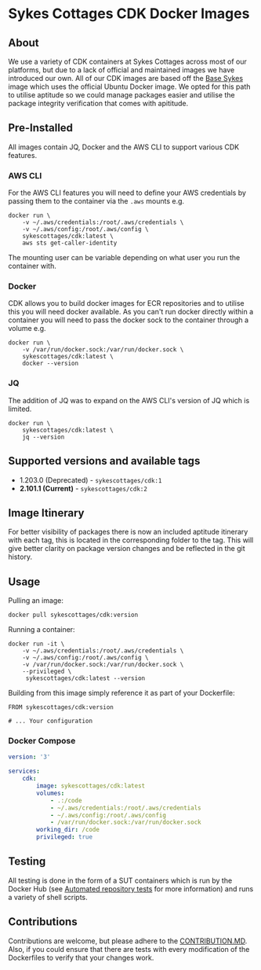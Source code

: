# Sykes Cottages CDK Docker Images

## About

We use a variety of CDK containers at Sykes Cottages across most of our platforms, but due to a lack of official and maintained images we have introduced our own.
All of our CDK images are based off the [Base Sykes](https://github.com/SykesCottages/docker-base) image which uses the official Ubuntu Docker image.
We opted for this path to utilise aptitude so we could manage packages easier and utilise the package integrity verification that comes with apititude.

## Pre-Installed
All images contain JQ, Docker and the AWS CLI to support various CDK features. 

### AWS CLI
For the AWS CLI features you will need to define your AWS credentials by passing them to the container via the `.aws` mounts e.g.
```shell
docker run \
    -v ~/.aws/credentials:/root/.aws/credentials \
    -v ~/.aws/config:/root/.aws/config \
    sykescottages/cdk:latest \
    aws sts get-caller-identity
```
The mounting user can be variable depending on what user you run the container with.

### Docker

CDK allows you to build docker images for ECR repositories and to utilise this you will need docker available.
As you can't run docker directly within a container you will need to pass the docker sock to the container through a volume e.g.
```shell
docker run \
    -v /var/run/docker.sock:/var/run/docker.sock \
    sykescottages/cdk:latest \
    docker --version
```

### JQ

The addition of JQ was to expand on the AWS CLI's version of JQ which is limited.

```shell
docker run \
    sykescottages/cdk:latest \
    jq --version
```

## Supported versions and available tags

- 1.203.0 (Deprecated) - `sykescottages/cdk:1`
- **2.101.1 (Current)** - `sykescottages/cdk:2`

## Image Itinerary

For better visibility of packages there is now an included aptitude itinerary with each tag, this is located in the corresponding folder to the tag.
This will give better clarity on package version changes and be reflected in the git history.

## Usage

Pulling an image:
```
docker pull sykescottages/cdk:version
```

Running a container:
```
docker run -it \
    -v ~/.aws/credentials:/root/.aws/credentials \
    -v ~/.aws/config:/root/.aws/config \
    -v /var/run/docker.sock:/var/run/docker.sock \
    --privileged \
     sykescottages/cdk:latest --version
```

Building from this image simply reference it as part of your Dockerfile:

```
FROM sykescottages/cdk:version

# ... Your configuration
```

### Docker Compose

```yaml
version: '3'

services:
    cdk:
        image: sykescottages/cdk:latest
        volumes:
            - .:/code
            - ~/.aws/credentials:/root/.aws/credentials
            - ~/.aws/config:/root/.aws/config
            - /var/run/docker.sock:/var/run/docker.sock
        working_dir: /code
        privileged: true
```

## Testing

All testing is done in the form of a SUT containers which is run by the Docker Hub (see [Automated repository tests](https://docs.docker.com/docker-hub/builds/automated-testing/) for more information) and runs a variety of shell scripts.

## Contributions

Contributions are welcome, but please adhere to the [CONTRIBUTION.MD](https://github.com/SykesCottages/docker-cdk/blob/master/CONTRIBUTION.MD). Also, if you could ensure that there are tests with every modification of the Dockerfiles to verify that your changes work.
